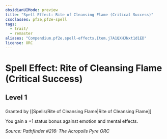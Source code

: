 ```yaml
---
obsidianUIMode: preview
title: "Spell Effect: Rite of Cleansing Flame (Critical Success)"
cssclasses: pf2e,pf2e-spell
tags:
  - trait/
  - remaster
aliases: "Compendium.pf2e.spell-effects.Item.j7A1QXHJNxt1d1ED"
license: ORC
---
```

# Spell Effect: Rite of Cleansing Flame (Critical Success)
## Level 1
### 






Granted by [[Spells/Rite of Cleansing Flame|Rite of Cleansing Flame]]

You gain a +1 status bonus against emotion and mental effects.

*Source: Pathfinder #216: The Acropolis Pyre*
*ORC*